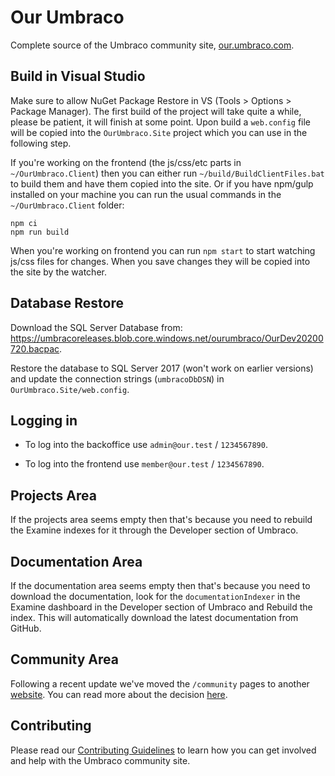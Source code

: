 Our Umbraco
===========

Complete source of the Umbraco community site, [our.umbraco.com](https://our.umbraco.com).

## Build in Visual Studio

Make sure to allow NuGet Package Restore in VS (Tools > Options > Package Manager). The first build of the project will take quite a while, please be patient, it will finish at some point.
Upon build a `web.config` file will be copied into the `OurUmbraco.Site` project which you can use in the following step.

If you're working on the frontend (the js/css/etc parts in `~/OurUmbraco.Client`) then you can either run `~/build/BuildClientFiles.bat` to build them and have them copied into the site. Or if you have npm/gulp installed on your machine you can run the usual commands in the `~/OurUmbraco.Client` folder:

```
npm ci
npm run build
```

When you're working on frontend you can run `npm start` to start watching js/css files for changes. When you save changes they will be copied into the site by the watcher.

## Database Restore

Download the SQL Server Database from: https://umbracoreleases.blob.core.windows.net/ourumbraco/OurDev20200720.bacpac.

Restore the database to SQL Server 2017 (won't work on earlier versions) and update the connection strings (`umbracoDbDSN`) in `OurUmbraco.Site/web.config`.

## Logging in

* To log into the backoffice use  `admin@our.test` / `1234567890`.

* To log into the frontend use `member@our.test` / `1234567890`.

## Projects Area

If the projects area seems empty then that's because you need to rebuild the Examine indexes for it through the Developer section of Umbraco. 

## Documentation Area

If the documentation area seems empty then that's because you need to download the documentation, look for the `documentationIndexer` in the Examine dashboard in the Developer section of Umbraco and Rebuild the index. This will automatically download the latest documentation from GitHub.

## Community Area

Following a recent update we've moved the `/community` pages to another [website](https://community.umbraco.com/). You can read more about the decision [here](https://umbraco.com/blog/the-umbraco-community-website-revisited).

## Contributing

Please read our [Contributing Guidelines](CONTRIBUTING.md) to learn how you can get involved and help with the Umbraco community site.